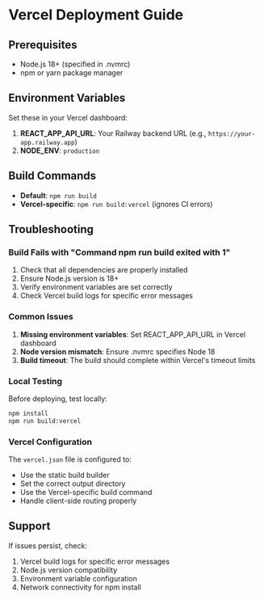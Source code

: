# Vercel Deployment Guide

## Prerequisites
- Node.js 18+ (specified in .nvmrc)
- npm or yarn package manager

## Environment Variables
Set these in your Vercel dashboard:

1. **REACT_APP_API_URL**: Your Railway backend URL (e.g., `https://your-app.railway.app`)
2. **NODE_ENV**: `production`

## Build Commands
- **Default**: `npm run build`
- **Vercel-specific**: `npm run build:vercel` (ignores CI errors)

## Troubleshooting

### Build Fails with "Command npm run build exited with 1"
1. Check that all dependencies are properly installed
2. Ensure Node.js version is 18+
3. Verify environment variables are set correctly
4. Check Vercel build logs for specific error messages

### Common Issues
1. **Missing environment variables**: Set REACT_APP_API_URL in Vercel dashboard
2. **Node version mismatch**: Ensure .nvmrc specifies Node 18
3. **Build timeout**: The build should complete within Vercel's timeout limits

### Local Testing
Before deploying, test locally:
```bash
npm install
npm run build:vercel
```

### Vercel Configuration
The `vercel.json` file is configured to:
- Use the static build builder
- Set the correct output directory
- Use the Vercel-specific build command
- Handle client-side routing properly

## Support
If issues persist, check:
1. Vercel build logs for specific error messages
2. Node.js version compatibility
3. Environment variable configuration
4. Network connectivity for npm install
